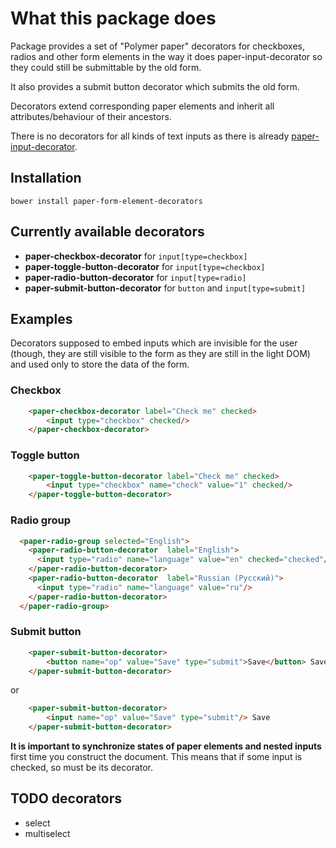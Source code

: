 What this package does
=============================

Package provides a set of "Polymer paper" decorators for checkboxes, radios and other form elements in the way it does 
paper-input-decorator so they could still be submittable by the old form. 
  
It also provides a submit button decorator which submits the old form.  

Decorators extend corresponding paper elements and inherit all attributes/behaviour of their ancestors.

There is no decorators for all kinds of text inputs as there is already [paper-input-decorator](https://www.polymer-project.org/0.5/docs/elements/paper-input-decorator.html).

## Installation

```bower install paper-form-element-decorators```

## Currently available decorators

* **paper-checkbox-decorator** for ``input[type=checkbox]`` 
* **paper-toggle-button-decorator** for ``input[type=checkbox]`` 
* **paper-radio-button-decorator** for ``input[type=radio]``
* **paper-submit-button-decorator** for ``button`` and ``input[type=submit]`` 

## Examples

Decorators supposed to embed inputs which are invisible for the user (though, they are still visible to the form as 
they are still in the light DOM) and used only to store the data of the form.

### Checkbox
```html
	<paper-checkbox-decorator label="Check me" checked>
		<input type="checkbox" checked/>
	</paper-checkbox-decorator>
```

### Toggle button
```html
	<paper-toggle-button-decorator label="Check me" checked>
		<input type="checkbox" name="check" value="1" checked/>
	</paper-toggle-button-decorator>
```

### Radio group
```html
  <paper-radio-group selected="English"> 
    <paper-radio-button-decorator  label="English">
      <input type="radio" name="language" value="en" checked="checked"/>
    </paper-radio-button-decorator>
    <paper-radio-button-decorator  label="Russian (Русский)">
      <input type="radio" name="language" value="ru"/>
    </paper-radio-button-decorator>
  </paper-radio-group>
```

### Submit button
```html
	<paper-submit-button-decorator>
		<button name="op" value="Save" type="submit">Save</button> Save
	</paper-submit-button-decorator>
```

or

```html
	<paper-submit-button-decorator>
		<input name="op" value="Save" type="submit"/> Save
	</paper-submit-button-decorator>
```

**It is important to synchronize states of paper elements and nested inputs** first time you construct the document. 
This means that if some input is checked, so must be its decorator.


## TODO decorators

* select
* multiselect
